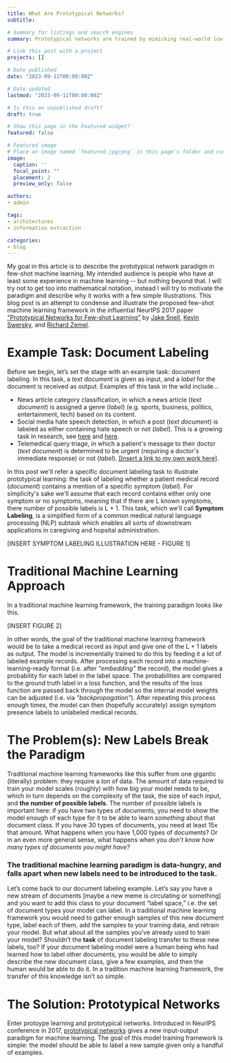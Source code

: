 ```yaml
---
title: What Are Prototypical Networks?
subtitle:

# Summary for listings and search engines
summary: Prototypical networks are trained by mimicking real-world low-resource scenarios to enable few-shot machine learning.

# Link this post with a project
projects: []

# Date published
date: "2023-09-11T00:00:00Z"

# Date updated
lastmod: "2023-09-11T00:00:00Z"

# Is this an unpublished draft?
draft: true

# Show this page in the Featured widget?
featured: false

# Featured image
# Place an image named `featured.jpg/png` in this page's folder and customize its options here.
image:
  caption: ''
  focal_point: ""
  placement: 2
  preview_only: false

authors:
- admin

tags:
- architectures
- information extraction

categories:
- blog
---
```


My goal in this article is to describe the prototypical network paradigm in few-shot machine learning. My intended audience is people who have at least some experience in machine learning -- but nothing beyond that. I will try not to get too into mathematical notation, instead I will try to motivate the paradigm and describe why it works with a few simple illustrations. This blog post is an attempt to condense and illustrate the proposed few-shot machine learning framework in the influential NeurIPS 2017 paper ["Prototypical Networks for Few-shot Learning"](https://proceedings.neurips.cc/paper_files/paper/2017/file/cb8da6767461f2812ae4290eac7cbc42-Paper.pdf) by [Jake Snell](https://www.jakesnell.com/), [Kevin Swersky](https://research.google/people/105739/), and [Richard Zemel](http://www.cs.columbia.edu/~zemel/).

# Example Task: Document Labeling

Before we begin, let’s set the stage with an example task: document labeling. In this task, a *text document* is given as input, and a *label* for the document is received as output. Examples of this task in the wild include... 

* News article category classification, in which a news article (*text document*) is assigned a genre (*label*) (e.g. sports, business, politics, entertainment, tech) based on its content.
* Social media hate speech detection, in which a post (*text document*) is labeled as either containing hate speech or not (*label*). This is a growing task in research, see [here]() and [here]().
* Telemedical query triage, in which a patient's message to their doctor (*text document*) is determined to be urgent (requiring a doctor's immediate response) or not (*label*). [[Insert a link to my own work here]](https://medinform.jmir.org/2022/9/e37770).

In this post we'll refer a specific document labeling task to illustrate prototypical learning: the task of labeling whether a patient medical record (*document*) contains a mention of a specific symptom (*label*). For simplicity's sake we'll assume that each record contains either only one symptom or no symptoms, meaning that if there are L known symptoms, there number of possible labels is L + 1. This task, which we'll call **Symptom Labeling**, is a simplified form of a common medical natural language processing (NLP) subtask which enables all sorts of downstream applications in caregiving and hopsital administration.

[INSERT SYMPTOM LABELING ILLUSTRATION HERE - FIGURE 1]

# Traditional Machine Learning Approach

In a traditional machine learning framework, the training paradigm looks like this.

[INSERT FIGURE 2]

In other words, the goal of the traditional machine learning framework would be to take a medical record as input and give one of the L + 1 labels as output. The model is incrementally trained to do this by feeding it a lot of labeled example records. After processing each record into a machine-learning-ready format (i.e. after *"embedding"* the record), the model gives a probability for each label in the label space. The probabilities are compared to the ground truth label in a loss function, and the results of the loss function are passed back through the model so the internal model weights can be adjusted (i.e. via *"backpropogation"*). After repeating this process enough times, the model can then (hopefully accurately) assign symptom presence labels to unlabeled medical records.

# The Problem(s): New Labels Break the Paradigm

Traditional machine learning frameworks like this suffer from one gigantic (literally) problem: they require a *ton* of data. The amount of data required to train your model scales (roughly) with how big your model needs to be, which in turn depends on the complexity of the task, the size of each input, and **the number of possible labels**. The number of possible labels is important here: if you have two types of documents, you need to show the model enough of each type for it to be able to learn *something* about that document class. If you have 30 types of documents, you need at least 15x that amount. What happens when you have 1,000 types of documents? Or in an even more general sense, what happens when you *don’t know how many types of documents you might have?*

### The traditional machine learning paradigm is data-hungry, and falls apart when new labels need to be introduced to the task.

Let’s come back to our document labeling example. Let’s say you have a new stream of documents [maybe a new meme is circulating or something] and you want to add this class to your document “label space,” i.e. the set of document types your model can label. In a traditional machine learning framework you would need to gather enough samples of this new document type, label each of them, add the samples to your training data, and retrain your model. But what about all the samples you’ve already used to train your model? Shouldn’t the **task** of document labeling transfer to these new labels, too? If your document labeling model were a human being who had learned how to label other documents, you would be able to simply describe the new document class, give a few examples, and then the human would be able to do it. In a tradition machine learning framework, the transfer of this knowledge isn’t so simple.

# The Solution: Prototypical Networks

Enter protoype learning and prototypical networks. Introduced in NeurIPS conference in 2017, [prototypical networks](https://proceedings.neurips.cc/paper_files/paper/2017/file/cb8da6767461f2812ae4290eac7cbc42-Paper.pdf) gives a new input-output paradigm for machine learning. The goal of this model training framework is simple: the model should be able to label a new sample given only a handful of examples.

